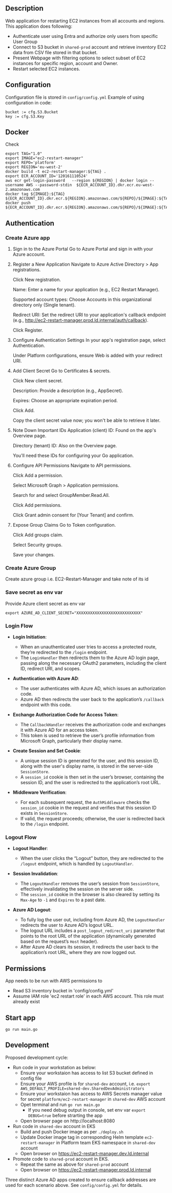 ## Description

Web application for restarting EC2 instances from all accounts and regions.
This application does following:
* Authenticate user using Entra and authorize only users from specific User Group
* Connect to S3 bucket in  `shared-prod` account and retrieve inventory EC2 data from CSV file stored in that bucket. 
* Present Webpage with filtering options to select subset of EC2 instances for specific region, account and Owner.
* Restart selected EC2 instances.

## Configuration

Configuration file is stored in `config/config.yml`
Example of using configuration in code: 
```
bucket := cfg.S3.Bucket
key := cfg.S3.Key

```

## Docker

Check 

```
export TAG="1.0"
export IMAGE="ec2-restart-manager"
export REPO='platform'
export REGION='eu-west-2'
docker build -t ec2-restart-manager:${TAG} .
export ECR_ACCOUNT_ID='120161110524'
aws ecr get-login-password   --region ${REGION} | docker login --username AWS --password-stdin  ${ECR_ACCOUNT_ID}.dkr.ecr.eu-west-2.amazonaws.com
docker tag ${IMAGE}:${TAG} ${ECR_ACCOUNT_ID}.dkr.ecr.${REGION}.amazonaws.com/${REPO}/${IMAGE}:${TAG}
docker push  ${ECR_ACCOUNT_ID}.dkr.ecr.${REGION}.amazonaws.com/${REPO}/${IMAGE}:${TAG}
```

## Authentication

### Create Azure app

1. Sign in to the Azure Portal
Go to Azure Portal and sign in with your Azure account.

2. Register a New Application
    Navigate to Azure Active Directory > App registrations.

    Click New registration.

    Name: Enter a name for your application (e.g., EC2 Restart Manager).

    Supported account types: Choose Accounts in this organizational directory only (Single tenant).

    Redirect URI: Set the redirect URI to your application's callback endpoint (e.g., http://ec2-restart-manager.prod.ld.internal/auth/callback).

    Click Register.

3. Configure Authentication Settings
    In your app's registration page, select Authentication.

    Under Platform configurations, ensure Web is added with your redirect URI.

4. Add Client Secret
    Go to Certificates & secrets.

    Click New client secret.

    Description: Provide a description (e.g., AppSecret).

    Expires: Choose an appropriate expiration period.

    Click Add.

    Copy the client secret value now; you won't be able to retrieve it later.

5. Note Down Important IDs
    Application (client) ID: Found on the app's Overview page.

    Directory (tenant) ID: Also on the Overview page.

    You'll need these IDs for configuring your Go application.

6. Configure API Permissions
    Navigate to API permissions.

    Click Add a permission.

    Select Microsoft Graph > Application permissions.

    Search for and select GroupMember.Read.All.

    Click Add permissions.

    Click Grant admin consent for [Your Tenant] and confirm.

7. Expose Group Claims
    Go to Token configuration.

    Click Add groups claim.

    Select Security groups.

    Save your changes.

### Create Azure Group

Create azure group i.e. EC2-Restart-Manager and take note of its id

### Save secret as env var

Provide Azure client secret as env var
```
export AZURE_AD_CLIENT_SECRET="XXXXXXXXXXXXXXXXXXXXXXXXXXXX"
```


### **Login Flow**

   - **Login Initiation**:
     - When an unauthenticated user tries to access a protected route, they’re redirected to the `/login` endpoint.
     - The `LoginHandler` then redirects them to the Azure AD login page, passing along the necessary OAuth2 parameters, including the client ID, redirect URI, and scopes.

   - **Authentication with Azure AD**:
     - The user authenticates with Azure AD, which issues an authorization code.
     - Azure AD then redirects the user back to the application’s `/callback` endpoint with this code.

   - **Exchange Authorization Code for Access Token**:
     - The `CallbackHandler` receives the authorization code and exchanges it with Azure AD for an access token.
     - This token is used to retrieve the user’s profile information from Microsoft Graph, particularly their display name.

   - **Create Session and Set Cookie**:
     - A unique session ID is generated for the user, and this session ID, along with the user's display name, is stored in the server-side `SessionStore`.
     - A `session_id` cookie is then set in the user’s browser, containing the session ID, and the user is redirected to the application’s root URL.

   - **Middleware Verification**:
     - For each subsequent request, the `AuthMiddleware` checks the `session_id` cookie in the request and verifies that this session ID exists in `SessionStore`.
     - If valid, the request proceeds; otherwise, the user is redirected back to the `/login` endpoint.

### **Logout Flow**

   - **Logout Handler**:
     - When the user clicks the “Logout” button, they are redirected to the `/logout` endpoint, which is handled by `LogoutHandler`.
   
   - **Session Invalidation**:
     - The `LogoutHandler` removes the user’s session from `SessionStore`, effectively invalidating the session on the server side.
     - The `session_id` cookie in the browser is also cleared by setting its `Max-Age` to `-1` and `Expires` to a past date.

   - **Azure AD Logout**:
     - To fully log the user out, including from Azure AD, the `LogoutHandler` redirects the user to Azure AD’s logout URL.
     - The logout URL includes a `post_logout_redirect_uri` parameter that points to the root URL of the application (dynamically generated based on the request’s `Host` header).
     - After Azure AD clears its session, it redirects the user back to the application’s root URL, where they are now logged out.

## Permissions
App needs to be run with AWS permissions to 
* Read S3 inventory bucket in 'config/config.yml'
* Assume IAM role 'ec2 restart role' in each AWS account. This role must already exist

## Start app
```
go run main.go
```

## Development

Proposed development cycle:
* Run code in your workstation as below:
    * Ensure your workstaion has access to list S3 bucket defined in config file
    * Ensure your AWS profile is for `shared-dev` account, i.e. `export AWS_DEFAULT_PROFILE=shared-dev.SharedDevAdministrators`
    * Ensure your workstaion has access to AWS Secrets manager value for secret `platform/ec2-restart-manager` in `shared-dev` AWS account
    * Opet terminal and run  `go run main.go`
      * If you need debug output in console, set env var `export DEBUG=true` before strarting the app
    * Open browser page on http://localhost:8080  
* Run code in `shared-dev` account in EKS
    * Build and push Docker image as per `./deploy.sh`
    * Update Docker image tag in corresponding Helm template `ec2-restart-manager` in Platform team EKS namespace in `shared-dev` account
    * Open browser on https://ec2-restart-manager.dev.ld.internal
* Promote code to `shared-prod` account in EKS.
    * Repeat the same as above for `shared-prod` account
    * Open browser on https://ec2-restart-manager.prod.ld.internal

Three distinct Azure AD apps created to ensure callback addresses are used for each scenario above. See `config/config.yml` for details.

